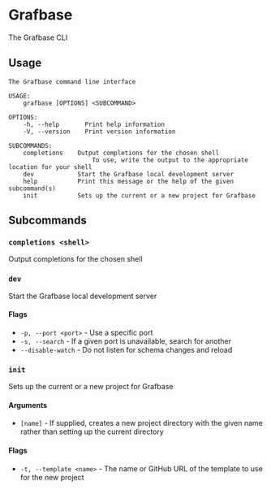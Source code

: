 # Grafbase

The Grafbase CLI

## Usage

```
The Grafbase command line interface

USAGE:
    grafbase [OPTIONS] <SUBCOMMAND>

OPTIONS:
    -h, --help       Print help information
    -V, --version    Print version information

SUBCOMMANDS:
    completions    Output completions for the chosen shell
                       To use, write the output to the appropriate location for your shell
    dev            Start the Grafbase local development server
    help           Print this message or the help of the given subcommand(s)
    init           Sets up the current or a new project for Grafbase
```

## Subcommands

### `completions <shell>`

Output completions for the chosen shell

### `dev`

Start the Grafbase local development server

#### Flags

- `-p, --port <port>` - Use a specific port
- `-s, --search` - If a given port is unavailable, search for another
- `--disable-watch` - Do not listen for schema changes and reload

### `init`

Sets up the current or a new project for Grafbase

#### Arguments

- `[name]` - If supplied, creates a new project directory with the given name rather than setting up the current directory

#### Flags

- `-t, --template <name>` - The name or GitHub URL of the template to use for the new project
